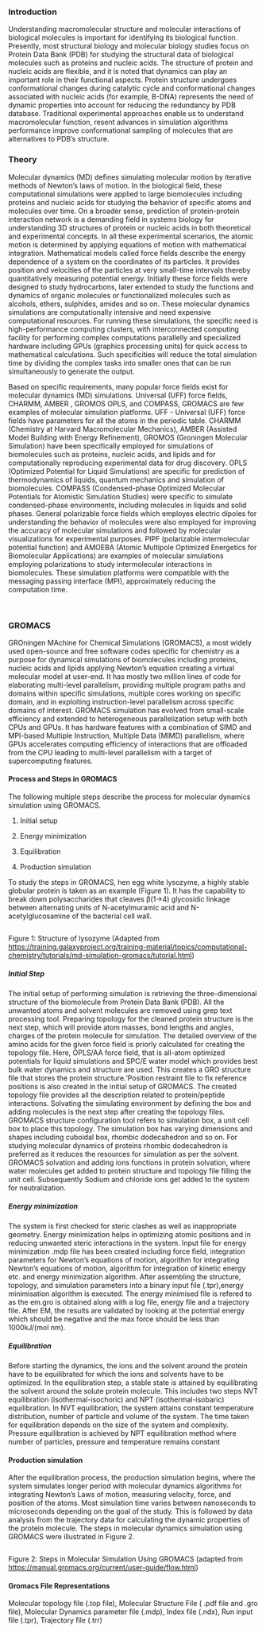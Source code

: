 ### Introduction

Understanding macromolecular structure and molecular interactions of biological molecules is important for identifying its biological function. Presently, most structural biology and molecular biology studies focus on Protein Data Bank (PDB) for studying the structural data of biological molecules such as proteins and nucleic acids. The structure of protein and nucleic acids are flexible, and it is noted that dynamics can play an important role in their functional aspects. Protein structure undergoes conformational changes during catalytic cycle and conformational changes associated with nucleic acids (for example, B-DNA) represents the need of dynamic properties into account for reducing the redundancy by PDB database. Traditional experimental approaches enable us to understand macromolecular function, resent advances in simulation algorithms performance improve conformational sampling of molecules that are alternatives to PDB’s structure. 


### Theory

Molecular dynamics (MD) defines simulating molecular motion by iterative methods of Newton’s laws of motion. In the biological field, these computational simulations were applied to large biomolecules including proteins and nucleic acids for studying the behavior of specific atoms and molecules over time. On a broader sense, prediction of protein-protein interaction network is a demanding field in systems biology for understanding 3D structures of protein or nucleic acids in both theoretical and experimental concepts. In all these experimental scenarios, the atomic motion is determined by applying equations of motion with mathematical integration. Mathematical models called force fields describe the energy dependence of a system on the coordinates of its particles. It provides position and velocities of the particles at very small-time intervals thereby quantitatively measuring potential energy. Initially these force fields were designed to study hydrocarbons, later extended to study the functions and dynamics of organic molecules or functionalized molecules such as alcohols, ethers, sulphides, amides and so on. These molecular dynamics simulations are computationally intensive and need expensive computational resources. For running these simulations, the specific need is high-performance computing clusters, with interconnected computing facility for performing complex computations parallelly and specialized hardware including GPUs (graphics processing units) for quick access to mathematical calculations. Such specificities will reduce the total simulation time by dividing the complex tasks into smaller ones that can be run simultaneously to generate the output.  

Based on specific requirements, many popular force fields exist for molecular dynamics (MD) simulations. Universal (UFF) force fields, CHARMM, AMBER , GROMOS  OPLS, and COMPASS, GROMACS are few examples of molecular simulation platforms. UFF - Universal (UFF) force fields have parameters for all the atoms in the periodic table. CHARMM (Chemistry at Harvard Macromolecular Mechanics), AMBER (Assisted Model Building with Energy Refinement), GROMOS (Groningen Molecular Simulation) have been specifically employed for simulations of biomolecules such as proteins, nucleic acids, and lipids and for computationally reproducing experimental data for drug discovery. OPLS (Optimized Potential for Liquid Simulations) are specific for prediction of thermodynamics of liquids, quantum mechanics and simulation of biomolecules. COMPASS (Condensed-phase Optimized Molecular Potentials for Atomistic Simulation Studies) were specific to simulate condensed-phase environments, including molecules in liquids and solid phases. General polarizable force fields which employes electric dipoles for understanding the behavior of molecules were also employed for improving the accuracy of molecular simulations and followed by molecular visualizations for experimental purposes.  PIPF (polarizable intermolecular potential function) and AMOEBA (Atomic Multipole Optimized Energetics for Biomolecular Applications) are examples of molecular simulations employing polarizations to study intermolecular interactions in biomolecules. These simulation platforms were compatible with the messaging passing interface (MPI), approximately reducing the computation time. 

&nbsp;

### GROMACS

GROningen MAchine for Chemical Simulations (GROMACS), a most widely used open-source and free software codes specific for chemistry as a purpose for dynamical simulations of biomolecules including proteins, nucleic acids and lipids applying Newton’s equation creating a virtual molecular model at user-end. It has mostly two million lines of code for elaborating multi-level parallelism, providing multiple program paths and domains within specific simulations, multiple cores working on specific domain, and in exploiting instruction-level parallelism across specific domains of interest. GROMACS simulation has evolved from small-scale efficiency and extended to heterogeneous parallelization setup with both CPUs and GPUs. It has hardware features with a combination of SIMD and MPI-based Multiple Instruction, Multiple Data (MIMD) parallelism, where GPUs accelerates computing efficiency of interactions that are offloaded from the CPU leading to multi-level parallelism with a target of supercomputing features.  

#### Process and Steps in GROMACS

The following multiple steps describe the process for molecular dynamics simulation using GROMACS.

1.	Initial setup

2.	Energy minimization

3.	Equilibration

4.	Production simulation


To study the steps in GROMACS, hen egg white lysozyme, a highly stable globular protein is taken as an example (Figure 1). It has the capability to break down polysaccharides that cleaves β(1→4) glycosidic linkage between alternating units of N-acetylmuramic acid and N-acetylglucosamine of the bacterial cell wall. 

<img src="images/1.png" title="" />

Figure 1: Structure of lysozyme (Adapted from https://training.galaxyproject.org/training-material/topics/computational-chemistry/tutorials/md-simulation-gromacs/tutorial.html) 

##### Initial Step

The initial setup of performing simulation is retrieving the three-dimensional structure of the biomolecule from Protein Data Bank (PDB).  All the unwanted atoms and solvent molecules are removed using grep text processing tool. Preparing topology for the cleaned protein structure is the next step, which will provide atom masses, bond lengths and angles, charges of the protein molecule for simulation. The detailed overview of the amino acids for the given force field is priorly calculated for creating the topology file. Here, OPLS/AA force field, that is all-atom optimized potentials for liquid simulations and SPC/E water model which provides best bulk water dynamics and structure are used. This creates a GRO structure file that stores the protein structure.‘Position restraint file to  fix reference positions is also created in the initial setup of GROMACS. The created topology file provides all the description related to protein/peptide interactions. 
Solvating the simulating environment by defining the box and adding molecules is the next step after creating the topology files. GROMACS structure configuration tool refers to simulation box, a unit cell box to place this topology. The simulation box has varying dimensions and shapes including cuboidal box, rhombic dodecahedron and so on. For studying molecular dynamics of proteins rhombic dodecahedron is preferred as it reduces the resources for simulation as per the solvent. GROMACS solvation and adding ions functions in protein solvation, where water molecules get added to protein structure and topology file filling the unit cell. Subsequently Sodium and chloride ions get added to the system for neutralization. 

##### Energy minimization

The system is first checked for steric clashes as well as inappropriate geometry. Energy minimization helps in optimizing atomic positions and in reducing unwanted steric interactions in the system. Input file for energy minimization .mdp file has been created including force field, integration parameters for Newton’s equations of motion, algorithm for integrating Newton’s equations of motion, algorithm for integration of kinetic energy etc. and energy minimization algorithm. After assembling the structure, topology, and simulation parameters into a binary input file (.tpr),energy minimisation algorithm is executed. The energy minimised file is refered to as the em.gro is obtained along with a log file, energy file and a trajectory file. After EM, the results are validated by looking at the potential energy which should be negative and the max force should be less than 1000kJ/(mol nm).

##### Equilibration

Before starting the dynamics, the ions and the solvent around the protein have to be equilibrated for which the ions and solvents have to be optimized. In the equilibration step, a stable state is attained by equilibrating the solvent around the solute protein molecule. This includes two steps NVT equilibration (isothermal-isochoric) and NPT (isothermal-isobaric) equilibration. In NVT equilibration, the system attains constant temperature distribution, number of particle and volume of the system. The time taken for equilibration depends on the size of the system and complexity. Pressure equilibration is achieved by NPT equilibration method  where number of particles, pressure and temperature remains constant 

#### Production simulation

After the equilibration process, the production simulation begins, where the system simulates longer period with molecular dynamics algorithms for integrating Newton’s Laws of motion, measuring velocity, force, and position of the atoms. Most simulation time varies between nanoseconds to microseconds depending on the goal of the study.  This is followed by data analysis from the trajectory data for calculating the dynamic properties of the protein molecule. The steps in molecular dynamics simulation using GROMACS were illustrated in Figure 2.
 
<img src="images/2.png" title="" />

Figure 2: Steps in Molecular Simulation Using GROMACS 
(adapted from https://manual.gromacs.org/current/user-guide/flow.html) 


#### Gromacs File Representations

Molecular topology file (.top file), Molecular Structure File ( .pdf file and .gro file), Molecular Dynamics parameter file (.mdp), Index file (.ndx), Run input file (.tpr), Trajectory file (.trr)
